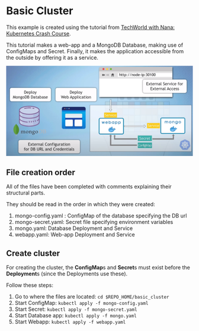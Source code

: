 # Basic Cluster

This example is created using the tutorial from [TechWorld with Nana: Kubernetes Crash Course](https://youtu.be/s_o8dwzRlu4?t=2479).

This tutorial makes a web-app and a MongoDB Database, making use of ConfigMaps and Secret.
Finally, it makes the application accessible from the outside by offering it as a service.

<img src="https://github.com/DanielFPerez/kubernetes_basics/blob/main/basic_cluster/webapp_cluster_arch.png" width="700">

## File creation order
All of the files have been completed with comments explaining their structural parts.

They should be read in the order in which they were created:
1. mongo-config.yaml : ConfigMap of the database specifying the DB url
2. mongo-secret.yaml: Secret file specifying environment variables
3. mongo.yaml: Database  Deployment and Service
4. webapp.yaml: Web-app Deployment and Service

## Create cluster

For creating the cluster, the **ConfigMap**s and **Secret**s must exist before the **Deployment**s (since the Deployments use these).

Follow these steps:

1. Go to where the files are located: `cd $REPO_HOME/basic_cluster`
2. Start ConfigMap: `kubectl apply -f mongo-config.yaml`
3. Start Secret: `kubectl apply -f mongo-secret.yaml`
4. Start Database app: `kubectl apply -f mongo.yaml`
5. Start Webapp: `kubectl apply -f webapp.yaml`
